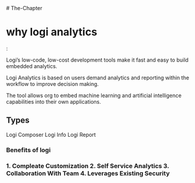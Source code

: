 
<Doctype Html>
  <body>
  # The-Chapter
  <h1>why logi analytics</h1> :
<p>Logi’s low-code, low-cost development tools make it fast and easy to build embedded analytics.</p>
<p>Logi Analytics is based on users demand analytics and reporting within the workflow to improve decision making.</p>
<p>The tool allows org to embed machine learning and artificial intelligence capabilities into their own applications.</p>

<h2>Types</h2>
Logi Composer
Logi Info
Logi Report

<h3>Benefits of logi<h3>
1. Compleate Customization
2. Self Service Analytics
3. Collaboration With Team
4. Leverages Existing Security
</body>
